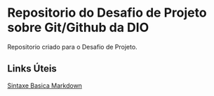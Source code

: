 #  Repositorio do Desafio de Projeto sobre Git/Github da DIO
Repositorio  criado para o Desafio de Projeto.

## Links Úteis
[Sintaxe Basica Markdown](https://www.markdownguide.org/basic-syntax/)
